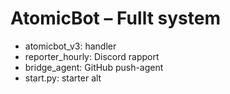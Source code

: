 # AtomicBot – Fullt system
- atomicbot_v3: handler
- reporter_hourly: Discord rapport
- bridge_agent: GitHub push-agent
- start.py: starter alt
